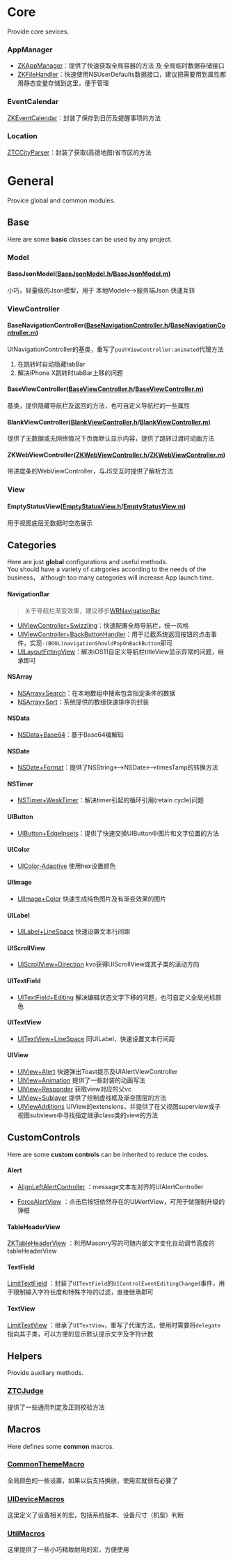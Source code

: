 # Core
Provide core sevices.

### AppManager
- [ZKAppManager](https://github.com/HelloiWorld/ObjcDevTools/blob/master/DevTools/DevTools/Core/AppManager/ZKAppManager.m)：提供了快速获取全局容器的方法 及 全局临时数据存储接口
- [ZKFileHandler](https://github.com/HelloiWorld/ObjcDevTools/blob/master/DevTools/DevTools/Core/AppManager/ZKFileHandler.m)：快速使用NSUserDefaults数据接口，建议把需要用到属性都用静态变量存储到这里，便于管理

### EventCalendar
[ZKEventCalendar](https://github.com/HelloiWorld/ObjcDevTools/blob/master/DevTools/DevTools/Core/EventCalendar/ZKEventCalendar.m)：封装了保存到日历及提醒事项的方法

### Location
[ZTCCityParser](https://github.com/HelloiWorld/ObjcDevTools/blob/master/DevTools/DevTools/Core/Location/ZTCCityParser.m)：封装了获取(高德地图)省市区的方法



# General
Provice global and common modules.

## Base
Here are some **basic** classes can be used by any project.  

### Model
#### BaseJsonModel([BaseJsonModel.h](https://github.com/HelloiWorld/ObjcDevTools/blob/master/DevTools/DevTools/General/Base/Model/BaseJsonModel.h)/[BaseJsonModel.m](https://github.com/HelloiWorld/ObjcDevTools/blob/master/DevTools/DevTools/General/Base/Model/BaseJsonModel.m))
小巧，轻量级的Json模型，用于 本地Model<-->服务端Json 快速互转

### ViewController
#### BaseNavigationController([BaseNavigationController.h](https://github.com/HelloiWorld/ObjcDevTools/blob/master/DevTools/DevTools/General/Base/ViewController/NavigationController/BaseNavigationController.h)/[BaseNavigationController.m](https://github.com/HelloiWorld/ObjcDevTools/blob/master/DevTools/DevTools/General/Base/ViewController/NavigationController/BaseNavigationController.m))
UINavigationController的基类，重写了`pushViewController:animated`代理方法

1. 在跳转时自动隐藏tabBar
2. 解决iPhone X跳转时tabBar上移的问题 

#### BaseViewController([BaseViewController.h](https://github.com/HelloiWorld/ObjcDevTools/blob/master/DevTools/DevTools/General/Base/ViewController/ViewController/BaseViewController.h)/[BaseViewController.m](https://github.com/HelloiWorld/ObjcDevTools/blob/master/DevTools/DevTools/General/Base/ViewController/ViewController/BaseViewController.m))
基类，提供隐藏导航栏及返回的方法，也可自定义导航栏的一些属性

#### BlankViewController([BlankViewController.h](https://github.com/HelloiWorld/ObjcDevTools/blob/master/DevTools/DevTools/General/Base/ViewController/ViewController/BlankViewController.h)/[BlankViewController.m](https://github.com/HelloiWorld/ObjcDevTools/blob/master/DevTools/DevTools/General/Base/ViewController/ViewController/BlankViewController.m))
提供了无数据或无网络情况下页面默认显示内容，提供了跳转过渡时动画方法

#### ZKWebViewController([ZKWebViewController.h](https://github.com/HelloiWorld/ObjcDevTools/blob/master/DevTools/DevTools/General/Base/ViewController/WebViewController/ZKWebViewController.h)/[ZKWebViewController.m](https://github.com/HelloiWorld/ObjcDevTools/blob/master/DevTools/DevTools/General/Base/ViewController/WebViewController/ZKWebViewController.m))
带进度条的WebViewController，与JS交互时提供了解析方法

### View
#### EmptyStatusView([EmptyStatusView.h](https://github.com/HelloiWorld/ObjcDevTools/blob/master/DevTools/DevTools/General/Base/View/EmptyStatusView/EmptyStatusView.h)/[EmptyStatusView.m](https://github.com/HelloiWorld/ObjcDevTools/blob/master/DevTools/DevTools/General/Base/View/EmptyStatusView/EmptyStatusView.m))
用于视图底层无数据时空态展示



## Categories
Here are just **global** configurations and useful methods.  
You should have a variety of catrgories according to the needs of the business， although too many categories will increase App launch time.

#### NavigationBar
> 关于导航栏渐变效果，建议移步[WRNavigationBar](https://github.com/wangrui460/WRNavigationBar)

- [UIViewController+Swizzling](https://github.com/HelloiWorld/ObjcDevTools/blob/master/DevTools/DevTools/General/Categories/NavigationBar/UIViewController%2BSwizzling.m)：快速配置全局导航栏，统一风格
- [UIViewController+BackButtonHandler](https://github.com/HelloiWorld/ObjcDevTools/blob/master/DevTools/DevTools/General/Categories/NavigationBar/UIViewController%2BBackButtonHandler.m)：用于拦截系统返回按钮的点击事件，实现`-(BOOL)navigationShouldPopOnBackButton`即可
- [UILayoutFittingView](https://github.com/HelloiWorld/ObjcDevTools/blob/master/DevTools/DevTools/General/Categories/NavigationBar/UILayoutFittingView.m)：解决iOS11自定义导航栏titleView显示异常的问题，继承即可

#### NSArray
- [NSArray+Search](https://github.com/HelloiWorld/ObjcDevTools/blob/master/DevTools/DevTools/General/Categories/NSArray/NSArray%2BSearch.m)：在本地数组中搜索包含指定条件的数据
- [NSArray+Sort](https://github.com/HelloiWorld/ObjcDevTools/blob/master/DevTools/DevTools/General/Categories/NSArray/NSArray%2BSort.m)：系统提供的数组快速排序的封装

#### NSData
- [NSData+Base64](https://github.com/HelloiWorld/ObjcDevTools/blob/master/DevTools/DevTools/General/Categories/NSData/NSData%2BBase64.m)：基于Base64编解码

#### NSDate
- [NSDate+Format](https://github.com/HelloiWorld/ObjcDevTools/blob/master/DevTools/DevTools/General/Categories/NSDate/NSDate%2BFormat.m)：提供了NSString<-->NSDate<-->timesTamp的转换方法

#### NSTimer
- [NSTimer+WeakTimer](https://github.com/HelloiWorld/ObjcDevTools/blob/master/DevTools/DevTools/General/Categories/NSTimer/NSTimer%2BWeakTimer.m)：解决timer引起的循环引用(retain cycle)问题

#### UIButton
- [UIButton+EdgeInsets](https://github.com/HelloiWorld/ObjcDevTools/blob/master/DevTools/DevTools/General/Categories/UIButton/UIButton%2BEdgeInsets.m)：提供了快速交换UIButton中图片和文字位置的方法

#### UIColor
- [UIColor-Adaptive](https://github.com/HelloiWorld/ObjcDevTools/blob/master/DevTools/DevTools/General/Categories/UIColor/UIColor-Adaptive.m) 使用hex设置颜色

#### UIImage
- [UIImage+Color](https://github.com/HelloiWorld/ObjcDevTools/blob/master/DevTools/DevTools/General/Categories/UIImage/UIImage%2BColor.m) 快速生成纯色图片及有渐变效果的图片

#### UILabel
- [UILabel+LineSpace](https://github.com/HelloiWorld/ObjcDevTools/blob/master/DevTools/DevTools/General/Categories/UILabel/UILabel%2BLineSpace.m) 快速设置文本行间距

#### UIScrollView
- [UIScrollView+Direction](https://github.com/HelloiWorld/ObjcDevTools/blob/master/DevTools/DevTools/General/Categories/UIScrollView/UIScrollView%2BDirection.m) kvo获得UIScrollView或其子类的滚动方向

#### UITextField
- [UITextField+Editing](https://github.com/HelloiWorld/ObjcDevTools/blob/master/DevTools/DevTools/General/Categories/UITextField/UITextField%2BEditing.m) 解决编辑状态文字下移的问题，也可自定义全局光标颜色

#### UITextView
- [UITextView+LineSpace](https://github.com/HelloiWorld/ObjcDevTools/blob/master/DevTools/DevTools/General/Categories/UITextView/UITextView%2BLineSpace.m) 同UILabel，快速设置文本行间距

#### UIView
- [UIView+Alert](https://github.com/HelloiWorld/ObjcDevTools/blob/master/DevTools/DevTools/General/Categories/UIView/UIView%2BAlert.m) 快速弹出Toast提示及UIAlertViewController 
- [UIView+Animation](https://github.com/HelloiWorld/ObjcDevTools/blob/master/DevTools/DevTools/General/Categories/UIView/UIView%2BAnimation.m) 提供了一些封装的动画写法
- [UIView+Responder](https://github.com/HelloiWorld/ObjcDevTools/blob/master/DevTools/DevTools/General/Categories/UIView/UIView%2BResponder.m) 获取view对应的父vc
- [UIView+Sublayer](https://github.com/HelloiWorld/ObjcDevTools/blob/master/DevTools/DevTools/General/Categories/UIView/UIView%2BSublayer.m) 提供了绘制虚线框及渐变图层的方法
- [UIViewAdditions](https://github.com/HelloiWorld/ObjcDevTools/blob/master/DevTools/DevTools/General/Categories/UIView/UIViewAdditions.m) UIView的extensions，并提供了在父视图superview或子视图subviews中寻找指定继承class类的view的方法



## CustomControls
Here are some **custom controls** can be inherited to reduce the codes.

#### Alert
- [AlignLeftAlertController](https://github.com/HelloiWorld/ObjcDevTools/blob/master/DevTools/DevTools/General/CustomControls/Alert/AlignLeftAlertController.m)
：message文本左对齐的UIAlertController

- [ForceAlertView](https://github.com/HelloiWorld/ObjcDevTools/blob/master/DevTools/DevTools/General/CustomControls/Alert/ForceAlertView.m) 
：点击后按钮依然存在的UIAlertView，可用于做强制升级的弹框

#### TableHeaderView
[ZKTableHeaderView](https://github.com/HelloiWorld/ObjcDevTools/blob/master/DevTools/DevTools/General/CustomControls/TableHeaderView/ZKTableHeaderView.m)
：利用Masonry写的可随内部文字变化自动调节高度的tableHeaderView

#### TextField
[LimitTextField](https://github.com/HelloiWorld/ObjcDevTools/blob/master/DevTools/DevTools/General/CustomControls/LimitTextField/LimitTextField.m)
：封装了`UITextField`的`UIControlEventEditingChanged`事件，用于限制输入字符长度和特殊字符的过滤，直接继承即可

#### TextView
[LimitTextView](https://github.com/HelloiWorld/ObjcDevTools/blob/master/DevTools/DevTools/General/CustomControls/LimitTextView/LimitTextView.m)
：继承了`UITextView`，重写了代理方法，使用时需要将`delegate`指向其子类，可以方便的显示默认提示文字及字符计数



## Helpers
Provide auxiliary methods.

### [ZTCJudge](https://github.com/HelloiWorld/ObjcDevTools/blob/master/DevTools/DevTools/General/Helpers/ZTCJudge.m)
提供了一些通用判定及正则校验方法



## Macros
Here defines some **common** macros. 

### [CommonThemeMacro](https://github.com/HelloiWorld/ObjcDevTools/blob/master/DevTools/DevTools/General/Macros/CommonThemeMacro.h)
全局颜色的一些设置，如果以后支持换肤，使用宏就很有必要了

### [UIDeviceMacros](https://github.com/HelloiWorld/ObjcDevTools/blob/master/DevTools/DevTools/General/Macros/UIDeviceMacros.h)
这里定义了设备相关的宏，包括系统版本、设备尺寸（机型）判断

### [UtilMacros](https://github.com/HelloiWorld/ObjcDevTools/blob/master/DevTools/DevTools/General/Macros/UtilMacros.h)
这里提供了一些小巧精致耐用的宏，方便使用
